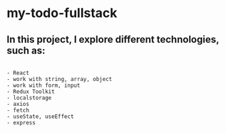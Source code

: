 # my-todo-fullstack

## In this project, I explore different technologies, such as:

```

- React
- work with string, array, object
- work with form, input
- Redux Toolkit
- localstorage
- axios
- fetch
- useState, useEffect
- express

```
